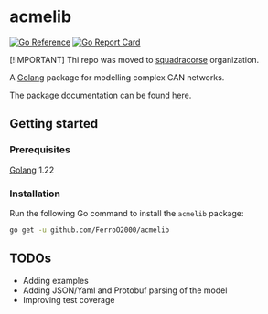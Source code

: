 # acmelib

[![Go Reference](https://pkg.go.dev/badge/github.com/FerroO2000/acmelib.svg)](https://pkg.go.dev/github.com/FerroO2000/acmelib)
[![Go Report Card](https://goreportcard.com/badge/github.com/FerroO2000/acmelib)](https://goreportcard.com/report/github.com/FerroO2000/acmelib)

[!IMPORTANT]
Thi repo was moved to [squadracorse](https://github.com/squadracorsepolito/acmelib) organization.

A [Golang](https://go.dev/) package for modelling complex CAN networks.

The package documentation can be found [here](https://pkg.go.dev/github.com/FerroO2000/acmelib).

## Getting started

### Prerequisites

[Golang](https://go.dev/) 1.22

### Installation

Run the following Go command to install the `acmelib` package:

```sh
go get -u github.com/FerroO2000/acmelib
```

## TODOs

- Adding examples
- Adding JSON/Yaml and Protobuf parsing of the model
- Improving test coverage

